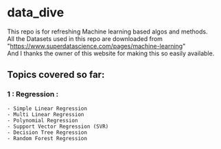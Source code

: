 # data_dive
This repo is for refreshing Machine learning based algos and methods.   
All the Datasets used in this repo are downloaded from "https://www.superdatascience.com/pages/machine-learning"  
And I thanks the owner of this website for making this so easily available.


## Topics covered so far:
### 1 : Regression : 
    - Simple Linear Regression 
    - Multi Linear Regression
    - Polynomial Regression 
    - Support Vector Regression (SVR)
    - Decision Tree Regression
    - Random Forest Regression
